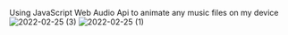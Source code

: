 Using JavaScript Web Audio Api to animate any music files on my device
![2022-02-25 (3)](https://user-images.githubusercontent.com/59953234/155729809-7540ed7d-86d2-416c-8374-0d4adc1cec0b.png)
![2022-02-25 (1)](https://user-images.githubusercontent.com/59953234/155729918-abecd740-5678-4859-b712-3af37c5dd5ab.png)


